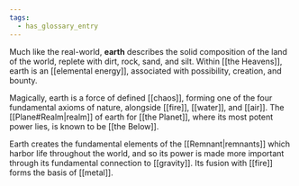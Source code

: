 ```yaml
---
tags:
  - has_glossary_entry
---
```


Much like the real-world, **earth** describes the solid composition of the land of the world, replete with dirt, rock, sand, and silt. Within [[the Heavens]], earth is an [[elemental energy]], associated with possibility, creation, and bounty.

Magically, earth is a force of defined [[chaos]], forming one of the four fundamental axioms of nature, alongside [[fire]], [[water]], and [[air]]. The [[Plane#Realm|realm]] of earth for [[the Planet]], where its most potent power lies, is known to be [[the Below]].

Earth creates the fundamental elements of the [[Remnant|remnants]] which harbor life throughout the world, and so its power is made more important through its fundamental connection to [[gravity]]. Its fusion with [[fire]] forms the basis of [[metal]].